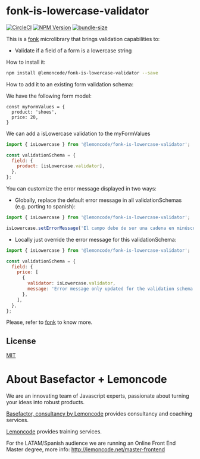# fonk-is-lowercase-validator

[![CircleCI](https://badgen.net/github/status/Lemoncode/fonk-is-lowercase-validator/master?icon=circleci&label=circleci)](https://circleci.com/gh/Lemoncode/fonk-is-lowercase-validator/tree/master)
[![NPM Version](https://badgen.net/npm/v/@lemoncode/fonk-is-lowercase-validator?icon=npm&label=npm)](https://www.npmjs.com/package/@lemoncode/fonk-is-lowercase-validator)
[![bundle-size](https://badgen.net/bundlephobia/min/@lemoncode/fonk-is-lowercase-validator)](https://bundlephobia.com/result?p=@lemoncode/fonk-is-lowercase-validator)

This is a [fonk](https://github.com/Lemoncode/fonk) microlibrary that brings validation capabilities to:

- Validate if a field of a form is a lowercase string

How to install it:

```bash
npm install @lemoncode/fonk-is-lowercase-validator --save
```

How to add it to an existing form validation schema:

We have the following form model:

```
const myFormValues = {
  product: 'shoes',
  price: 20,
}
```

We can add a isLowercase validation to the myFormValues

```javascript
import { isLowercase } from '@lemoncode/fonk-is-lowercase-validator';

const validationSchema = {
  field: {
    product: [isLowercase.validator],
  },
};
```

You can customize the error message displayed in two ways:

- Globally, replace the default error message in all validationSchemas (e.g. porting to spanish):

```javascript
import { isLowercase } from '@lemoncode/fonk-is-lowercase-validator';

isLowercase.setErrorMessage('El campo debe de ser una cadena en minúsculas');
```

- Locally just override the error message for this validationSchema:

```javascript
import { isLowercase } from '@lemoncode/fonk-is-lowercase-validator';

const validationSchema = {
  field: {
    price: [
      {
        validator: isLowercase.validator,
        message: 'Error message only updated for the validation schema',
      },
    ],
  },
};
```

Please, refer to [fonk](https://github.com/Lemoncode/fonk) to know more.

## License

[MIT](./LICENSE)

# About Basefactor + Lemoncode

We are an innovating team of Javascript experts, passionate about turning your ideas into robust products.

[Basefactor, consultancy by Lemoncode](http://www.basefactor.com) provides consultancy and coaching services.

[Lemoncode](http://lemoncode.net/services/en/#en-home) provides training services.

For the LATAM/Spanish audience we are running an Online Front End Master degree, more info: http://lemoncode.net/master-frontend

